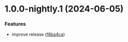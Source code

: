 # 1.0.0-nightly.1 (2024-06-05)


### Features

* improve release ([f8ba4ca](https://github.com/pedronauck/rust-test/commit/f8ba4caa2ff90592d5a19ae18e9b2c7b89434e56))
